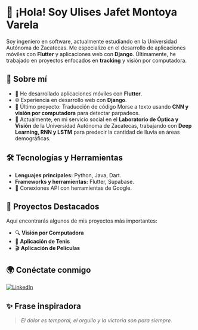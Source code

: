# 👋 ¡Hola! Soy Ulises Jafet Montoya Varela

Soy ingeniero en software, actualmente estudiando en la Universidad Autónoma de Zacatecas. Me especializo en el desarrollo de aplicaciones móviles con **Flutter** y aplicaciones web con **Django**. Últimamente, he trabajado en proyectos enfocados en **tracking** y visión por computadora.

## 🚀 Sobre mí

- 📱 He desarrollado aplicaciones móviles con **Flutter**.
- 🌐 Experiencia en desarrollo web con **Django**.
- 🎯 Último proyecto: Traducción de código Morse a texto usando **CNN y visión por computadora** para detectar parpadeos.
- 🧠 Actualmente, en mi servicio social en el **Laboratorio de Óptica y Visión** de la Universidad Autónoma de Zacatecas, trabajando con **Deep Learning, RNN y LSTM** para predecir la cantidad de lluvia en áreas demográficas.

## 🛠️ Tecnologías y Herramientas

- **Lenguajes principales:** Python, Java, Dart.
- **Frameworks y herramientas:** Flutter, Supabase.
- 🔗 Conexiones API con herramientas de Google.

## 📌 Proyectos Destacados

Aquí encontrarás algunos de mis proyectos más importantes:

- 🔍 **Visión por Computadora**
- 🎾 **Aplicación de Tenis**
- 🎬 **Aplicación de Películas**

## 🌍 Conéctate conmigo

[![LinkedIn](https://img.shields.io/badge/LinkedIn-Ulises_Jafet_Montoya-blue?style=flat-square&logo=linkedin)](https://www.linkedin.com/in/tu-perfil)

## ✨ Frase inspiradora

> *El dolor es temporal, el orgullo y la victoria son para siempre.*
